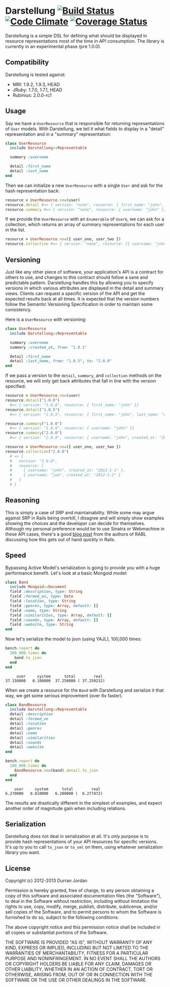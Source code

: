 Darstellung [![Build Status](https://secure.travis-ci.org/durran/darstellung.png?branch=master&.png)](http://travis-ci.org/durran/darstellung) [![Code Climate](https://codeclimate.com/github/durran/darstellung.png)](https://codeclimate.com/github/durran/darstellung) [![Coverage Status](https://coveralls.io/repos/durran/darstellung/badge.png?branch=master)](https://coveralls.io/r/durran/darstellung?branch=master)
========

Darstellung is a simple DSL for defining what should be displayed in
resource representations most of the time in API consumption. The
library is currently in an experimental phase (pre 1.0.0).

Compatibility
-------------

Darstellung is tested against:

- MRI: 1.9.2, 1.9.3, HEAD
- JRuby: 1.7.0, 1.7.1, HEAD
- Rubinius: 2.0.0-rc1

Usage
-----

Say we have a `UserResource` that is responsible for returning
representations of `User` models. With Darstellung, we tell it what
fields to display in a "detail" representation and in a "summary"
representation:

```ruby
class UserResource
  include Darstellung::Representable

  summary :username

  detail :first_name
  detail :last_name
end
```

Then we can initialize a new `UserResource` with a single `User` and ask for
the hash representation back:

```ruby
resource = UserResource.new(user)
resource.detail #=> { version: "none", resource: { first_name: "john", last_name: "doe" }}
resource.summary #=> { version: "none", resource: { username: "john" }}
```

If we provide the `UserResource` with an `Enumerable` of `User`s, we can ask
for a collection, which returns an array of summary representations for each
user in the list.

```ruby
resource = UserResource.new([ user_one, user_two ])
resource.collection #=> { version: "none", resource: [{ username: "john" }, { username: "joe" }]}
```

Versioning
----------

Just like any other piece of software, your application's API is a contract
for others to use, and changes to this contract should follow a sane and
predictable pattern. Darstellung handles this by allowing you to specify versions
in which various attributes are displayed in the detail and summary views.
Clients can request a specific version of the API and get the expected results
back at all times. It is expected that the version numbers follow the
Semantic Versioning Specification in order to maintain some consistency.

Here is a `UserResource` with versioning:

```ruby
class UserResource
  include Darstellung::Representable

  summary :username
  summary :created_at, from: "1.0.1"

  detail :first_name
  detail :last_name, from: "1.0.5", to: "2.0.0"
end
```

If we pass a version to the `detail`, `summary`, and `collection` methods on
the resource, we will only get back attributes that fall in line with the
version specified:

```ruby
resource = UserResource.new(user)
resource.detail("1.0.0")
  #=> { version: "1.0.0", resource: { first_name: "john" }}
resource.detail("1.0.5")
  #=> { version: "1.0.5", resource: { first_name: "john", last_name: "doe" }}

resource.summary("1.0.0")
  #=> { version: "1.0.0", resource: { username: "john" }}
resource.summary("2.0.0")
  #=> { version: "2.0.0", resource: { username: "john", created_at: "2012-1-1" }}

resource = UserResource.new([ user_one, user_two ])
resource.collection("2.0.0")
  # => {
  #   version: "2.0.0",
  #   resource: [
  #     { username: "john", created_at: "2012-1-1" },
  #     { username: "joe", created_at: "2012-1-2" }
  #   ]
  # }
```

Reasoning
---------

This is simply a case of SRP and maintainability. While some may argue against
SRP in Rails being overkill, I disagree and will simply show examples showing
the choices and the developer can decide for themselves. Although my personal
preference would be to use Sinatra or Webmachine in these API cases, there's a good
[blog post](http://blog.gomiso.com/2011/05/16/if-youre-using-to_json-youre-doing-it-wrong)
from the authors of RABL discussing how this gets out of hand quickly in Rails.

Speed
-----

Bypassing Active Model's serialization is going to provide you with a huge
performance benefit. Let's look at a basic Mongoid model:

```ruby
class Band
  include Mongoid::Document
  field :description, type: String
  field :formed_on, type: Date
  field :location, type: String
  field :genres, type: Array, default: []
  field :name, type: String
  field :similarities, type: Array, default: []
  field :sounds, type: Array, default: []
  field :website, type: String
end
```

Now let's serialize the model to json (using YAJL), 100,000 times:

```ruby
bench.report do
  100_000.times do
    band.to_json
  end
end
```
```
     user     system      total        real
37.150000   0.100000  37.250000 ( 37.250232)
```

When we create a resource for the `Band` with Darstellung and serialize it
that way, we get some serious improvement (over 6x faster).

```ruby
class BandResource
  include Darstellung::Representable
  detail :description
  detail :formed_on
  detail :location
  detail :genres
  detail :name
  detail :similarities
  detail :sounds
  detail :website
end

bench.report do
  100_000.times do
    BandResource.new(band).detail.to_json
  end
end
```

```
    user     system      total        real
6.270000   0.010000   6.280000 (  6.277472)
```

The results are drastically different in the simplest of examples, and expect
another order of magnitude gain when including relations.

Serialization
-------------

Darstellung does not deal in serialization at all. It's only purpose is to
provide hash representations of your API resources for specific versions. It's
up to you to call `to_json` or `to_xml` on them, using whatever serialization
library you want.

License
-------

Copyright (c) 2012-2013 Durran Jordan

Permission is hereby granted, free of charge, to any person obtaining
a copy of this software and associated documentation files (the
"Software"), to deal in the Software without restriction, including
without limitation the rights to use, copy, modify, merge, publish,
distribute, sublicense, and/or sell copies of the Software, and to
permit persons to whom the Software is furnished to do so, subject to
the following conditions:

The above copyright notice and this permission notice shall be
included in all copies or substantial portions of the Software.

THE SOFTWARE IS PROVIDED "AS IS", WITHOUT WARRANTY OF ANY KIND,
EXPRESS OR IMPLIED, INCLUDING BUT NOT LIMITED TO THE WARRANTIES OF
MERCHANTABILITY, FITNESS FOR A PARTICULAR PURPOSE AND
NONINFRINGEMENT. IN NO EVENT SHALL THE AUTHORS OR COPYRIGHT HOLDERS BE
LIABLE FOR ANY CLAIM, DAMAGES OR OTHER LIABILITY, WHETHER IN AN ACTION
OF CONTRACT, TORT OR OTHERWISE, ARISING FROM, OUT OF OR IN CONNECTION
WITH THE SOFTWARE OR THE USE OR OTHER DEALINGS IN THE SOFTWARE.

